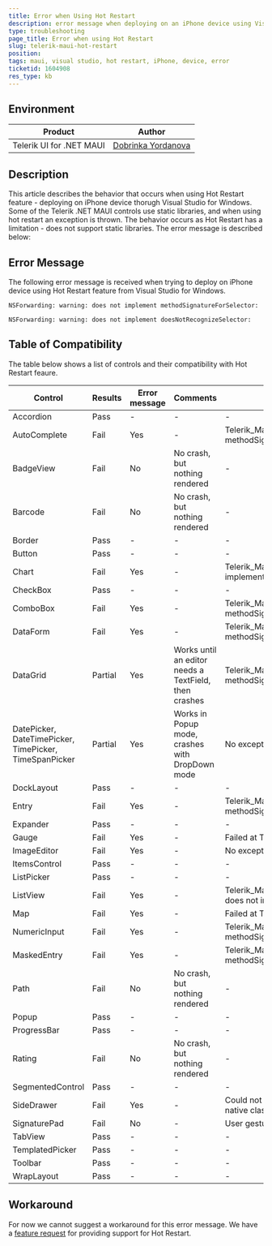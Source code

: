 ```yaml
---
title: Error when Using Hot Restart
description: error message when deploying on an iPhone device using Visual Studio for Windows
type: troubleshooting
page_title: Error when using Hot Restart
slug: telerik-maui-hot-restart
position: 
tags: maui, visual studio, hot restart, iPhone, device, error
ticketid: 1604908
res_type: kb
---
```


## Environment

| Product | Author |
| --- | ---- |
| Telerik UI for .NET MAUI | [Dobrinka Yordanova](https://www.telerik.com/blogs/author/dobrinka-yordanova) |

## Description

This article describes the behavior that occurs when using Hot Restart feature - deploying on iPhone device thorugh Visual Studio for Windows. Some of the Telerik .NET MAUI controls use static libraries, and when using hot restart an exception is thrown. The behavior occurs as Hot Restart has a limitation - does not support static libraries. 
The error message is described below: 

## Error Message

The following error message is received when trying to deploy on iPhone device using Hot Restart feature from Visual Studio for Windows. 

 ```
NSForwarding: warning: does not implement methodSignatureForSelector:

NSForwarding: warning: does not implement doesNotRecognizeSelector:
```

## Table of Compatibility

The table below shows a list of controls and their compatibility with Hot Restart feaure. 

| Control | Results | Error message | Comments | Exception Details |
| ------------- | --------------- | ------ | ------ | ------ |
| Accordion | Pass | - | - | - |
| AutoComplete | Fail | Yes | - | Telerik_Maui_InputElement_RadTextField does not implement methodSignatureForSelector |
| BadgeView | Fail | No | No crash, but nothing rendered | - |
| Barcode | Fail | No | No crash, but nothing rendered | - |
| Border | Pass | - | - | - |
| Button | Pass | - | - | - |
| Chart | Fail | Yes | - | Telerik_Maui_Controls_Compatibility_ChartRenderer_iOS_TKExtendedChart does not implement methodSignatureForSelector |
| CheckBox | Pass | - | - | - |
| ComboBox | Fail | Yes | - | Telerik_Maui_InputElement_RadTextField does not implement methodSignatureForSelector |
| DataForm | Fail | Yes | - | Telerik_Maui_InputElement_RadTextField does not implement methodSignatureForSelector |
| DataGrid | Partial | Yes | Works until an editor needs a TextField, then crashes | Telerik_Maui_InputElement_RadTextField does not implement methodSignatureForSelector |
| DatePicker, DateTimePicker, TimePicker, TimeSpanPicker | Partial | Yes | Works in Popup mode, crashes with DropDown mode | No exception details in VS output |
| DockLayout | Pass | - | - | - |
| Entry | Fail | Yes | - | Telerik_Maui_InputElement_RadTextField does not implement methodSignatureForSelector |
| Expander | Pass | - | - | - |
| Gauge | Fail | Yes | - | Failed at Telerik.Maui.Controls.SkiaSharp.SkiaUtilities.TryCreateTextPaint |
| ImageEditor | Fail | Yes | - | No exception details in VS output |
| ItemsControl | Pass | - | - | - |
| ListPicker | Pass | - | - | - |
| ListView | Fail | Yes | - | Telerik_Maui_Controls_Compatibility_DataControlsRenderer_iOS_TKExtendedListView' does not implement methodSignatureForSelector |
| Map | Fail | Yes | - | Failed at Telerik.Maui.Controls.Compatibility.Map.ShapefileLayer.GenerateFillPaint |
| NumericInput | Fail | Yes | - | Telerik_Maui_InputElement_RadTextField does not implement methodSignatureForSelector |
| MaskedEntry | Fail | Yes | - | Telerik_Maui_InputElement_RadTextField does not implement methodSignatureForSelector |
| Path | Fail | No | No crash, but nothing rendered | - |
| Popup | Pass | - | - | - |
| ProgressBar | Pass | - | - | - |
| Rating | Fail | No | No crash, but nothing rendered | - |
| SegmentedControl | Pass | - | - | - |
| SideDrawer | Fail | Yes | - | Could not create an native instance of the type TelerikUI.TKSideDrawerView: the native class hasn't been loaded |
| SignaturePad | Fail | No | - | User gestures are not rendered |
| TabView | Pass | - | - | - |
| TemplatedPicker | Pass | - | - | - |
| Toolbar | Pass | - | - | - |
| WrapLayout | Pass | - | - | - |

## Workaround

For now we cannot suggest a workaround for this error message. We have a [feature request](https://feedback.telerik.com/maui/1582732-support-for-hot-restart-feature) for providing support for Hot Restart. 

